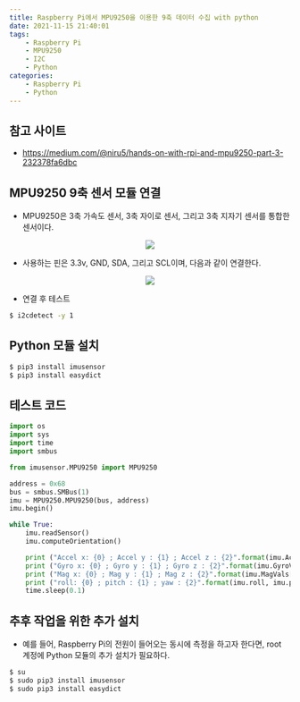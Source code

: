 ```yaml
---
title: Raspberry Pi에서 MPU9250을 이용한 9축 데이터 수집 with python
date: 2021-11-15 21:40:01
tags:
    - Raspberry Pi
    - MPU9250
    - I2C
    - Python
categories:
    - Raspberry Pi
    - Python
---
```


## 참고 사이트

-   https://medium.com/@niru5/hands-on-with-rpi-and-mpu9250-part-3-232378fa6dbc

## MPU9250 9축 센서 모듈 연결

-   MPU9250은 3축 가속도 센서, 3축 자이로 센서, 그리고 3축 지자기 센서를 통합한 센서이다.

<p align="center"><img src="/images/RaspberryPi/MPU9250/MPU9250.jpeg"></p>

-   사용하는 핀은 3.3v, GND, SDA, 그리고 SCL이며, 다음과 같이 연결한다.

<p align="center"><img src="/images/RaspberryPi/MPU9250/MPU9250_detail.png"></p>

-   연결 후 테스트

```bash
$ i2cdetect -y 1
```

## Python 모듈 설치

```bash
$ pip3 install imusensor
$ pip3 install easydict
```

## 테스트 코드

```python
import os
import sys
import time
import smbus

from imusensor.MPU9250 import MPU9250

address = 0x68
bus = smbus.SMBus(1)
imu = MPU9250.MPU9250(bus, address)
imu.begin()

while True:
	imu.readSensor()
	imu.computeOrientation()

	print ("Accel x: {0} ; Accel y : {1} ; Accel z : {2}".format(imu.AccelVals[0], imu.AccelVals[1], imu.AccelVals[2]))
	print ("Gyro x: {0} ; Gyro y : {1} ; Gyro z : {2}".format(imu.GyroVals[0], imu.GyroVals[1], imu.GyroVals[2]))
	print ("Mag x: {0} ; Mag y : {1} ; Mag z : {2}".format(imu.MagVals[0], imu.MagVals[1], imu.MagVals[2]))
	print ("roll: {0} ; pitch : {1} ; yaw : {2}".format(imu.roll, imu.pitch, imu.yaw))
	time.sleep(0.1)
```

## 추후 작업을 위한 추가 설치

-   예를 들어, Raspberry Pi의 전원이 들어오는 동시에 측정을 하고자 한다면, root 계정에 Python 모듈의 추가 설치가 필요하다.

```bash
$ su
$ sudo pip3 install imusensor
$ sudo pip3 install easydict
```
